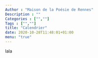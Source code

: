 ```yaml
---
Author : "Maison de la Poésie de Rennes"
Description : ""
Categories : ["",""]
Tags : ["",""]
title: "Calendrier"
date: 2020-10-28T11:48:01+01:00
menu: "true"
---
```

lala
